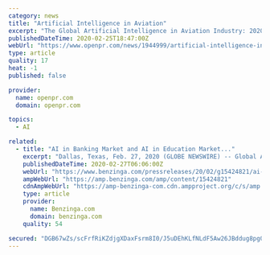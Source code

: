 ```yaml
---
category: news
title: "Artificial Intelligence in Aviation"
excerpt: "The Global Artificial Intelligence in Aviation Industry: 2020 Market Report is a professional and in-depth study on the current state of the Artificial Intelligence in Aviation Market. Artificial Intelligence in Aviation report can be utilized efficiently by both established and new players in the industry for absolute understanding of the market."
publishedDateTime: 2020-02-25T18:47:00Z
webUrl: "https://www.openpr.com/news/1944999/artificial-intelligence-in-aviation-market-industry"
type: article
quality: 17
heat: -1
published: false

provider:
  name: openpr.com
  domain: openpr.com

topics:
  - AI

related:
  - title: "AI in Banking Market and AI in Education Market..."
    excerpt: "Dallas, Texas, Feb. 27, 2020 (GLOBE NEWSWIRE) -- Global AI in Banking Market Comprehensive Analysis 2020-2026: In recent years Artificial Intelligence (AI) is being used everywhere. Almost all the sectors from banking,"
    publishedDateTime: 2020-02-27T06:06:00Z
    webUrl: "https://www.benzinga.com/pressreleases/20/02/g15424821/ai-in-banking-market-and-ai-in-education-market-2020-worldwide-shares-strategies-regions-applicati"
    ampWebUrl: "https://amp.benzinga.com/amp/content/15424821"
    cdnAmpWebUrl: "https://amp-benzinga-com.cdn.ampproject.org/c/s/amp.benzinga.com/amp/content/15424821"
    type: article
    provider:
      name: Benzinga.com
      domain: benzinga.com
    quality: 54

secured: "DGB67wZs/scFrfRiKZdjgXDaxFsrm8I0/J5uDEhKLfNLdF5Aw26JBddug8pg0na3zPONZbyJQVs8VP1Ivoj1QgjVZoWAWIs1b5LDpF23FKCF298xVl7HC5dbOph7Evnc9+G0rMtru78oJIILiAUxwCVB8BA3d+4DemhbDGZ81bkJTXXLczxiNJ2rMT0pe8Oy9BAnoUE8b8dicMRrXN6TB8uR7l4VsaNKePxiIa3kBFxIsCu003tTFQDe6vsiddOT7QBfb8AQWEfvcpEDrscsUufsyp+bvmRMkBS+CGNLzsqbyVBqrLdCApYB8otOrzan;v2s7jrWzXEGNxQ1wwMNLFA=="
---
```


